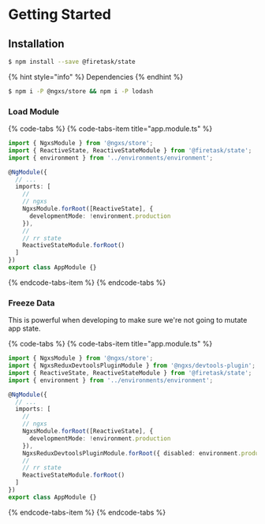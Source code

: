 # Getting Started

## Installation

```bash
$ npm install --save @firetask/state
```

{% hint style="info" %}
Dependencies
{% endhint %}

```bash
$ npm i -P @ngxs/store && npm i -P lodash
```

### Load Module

{% code-tabs %}
{% code-tabs-item title="app.module.ts" %}
```typescript
import { NgxsModule } from '@ngxs/store';
import { ReactiveState, ReactiveStateModule } from '@firetask/state';
import { environment } from '../environments/environment';

@NgModule({
  // ...
  imports: [
    //
    // ngxs
    NgxsModule.forRoot([ReactiveState], {
      developmentMode: !environment.production
    }),
    //
    // rr state
    ReactiveStateModule.forRoot()
  ]
})
export class AppModule {}

```
{% endcode-tabs-item %}
{% endcode-tabs %}

### Freeze Data

This is powerful when developing to make sure we're not going to mutate app state.

{% code-tabs %}
{% code-tabs-item title="app.module.ts" %}
```typescript
import { NgxsModule } from '@ngxs/store';
import { NgxsReduxDevtoolsPluginModule } from '@ngxs/devtools-plugin';
import { ReactiveState, ReactiveStateModule } from '@firetask/state';
import { environment } from '../environments/environment';

@NgModule({
  // ...
  imports: [
    //
    // ngxs
    NgxsModule.forRoot([ReactiveState], {
      developmentMode: !environment.production
    }),
    NgxsReduxDevtoolsPluginModule.forRoot({ disabled: environment.production }),
    //
    // rr state
    ReactiveStateModule.forRoot()
  ]
})
export class AppModule {}
```
{% endcode-tabs-item %}
{% endcode-tabs %}

